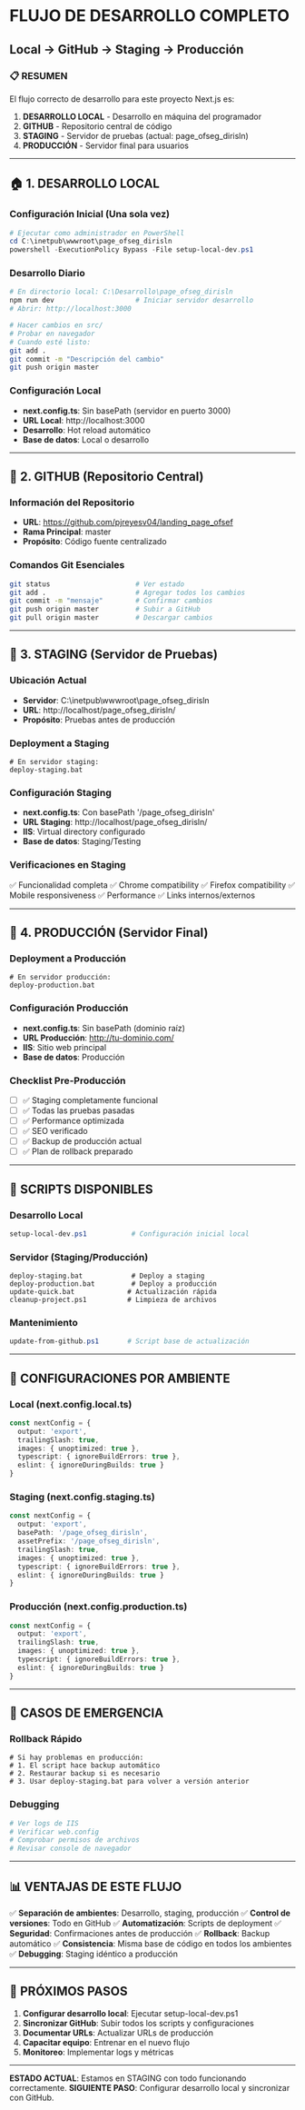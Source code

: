 # FLUJO DE DESARROLLO COMPLETO
## Local → GitHub → Staging → Producción

### 📋 RESUMEN
El flujo correcto de desarrollo para este proyecto Next.js es:
1. **DESARROLLO LOCAL** - Desarrollo en máquina del programador
2. **GITHUB** - Repositorio central de código
3. **STAGING** - Servidor de pruebas (actual: page_ofseg_dirisln)
4. **PRODUCCIÓN** - Servidor final para usuarios

---

## 🏠 1. DESARROLLO LOCAL

### Configuración Inicial (Una sola vez)
```powershell
# Ejecutar como administrador en PowerShell
cd C:\inetpub\wwwroot\page_ofseg_dirisln
powershell -ExecutionPolicy Bypass -File setup-local-dev.ps1
```

### Desarrollo Diario
```bash
# En directorio local: C:\Desarrollo\page_ofseg_dirisln
npm run dev                    # Iniciar servidor desarrollo
# Abrir: http://localhost:3000

# Hacer cambios en src/
# Probar en navegador
# Cuando esté listo:
git add .
git commit -m "Descripción del cambio"
git push origin master
```

### Configuración Local
- **next.config.ts**: Sin basePath (servidor en puerto 3000)
- **URL Local**: http://localhost:3000
- **Desarrollo**: Hot reload automático
- **Base de datos**: Local o desarrollo

---

## 📂 2. GITHUB (Repositorio Central)

### Información del Repositorio
- **URL**: https://github.com/pjreyesv04/landing_page_ofsef
- **Rama Principal**: master
- **Propósito**: Código fuente centralizado

### Comandos Git Esenciales
```bash
git status                     # Ver estado
git add .                      # Agregar todos los cambios
git commit -m "mensaje"        # Confirmar cambios
git push origin master         # Subir a GitHub
git pull origin master         # Descargar cambios
```

---

## 🧪 3. STAGING (Servidor de Pruebas)

### Ubicación Actual
- **Servidor**: C:\inetpub\wwwroot\page_ofseg_dirisln
- **URL**: http://localhost/page_ofseg_dirisln/
- **Propósito**: Pruebas antes de producción

### Deployment a Staging
```batch
# En servidor staging:
deploy-staging.bat
```

### Configuración Staging
- **next.config.ts**: Con basePath '/page_ofseg_dirisln'
- **URL Staging**: http://localhost/page_ofseg_dirisln/
- **IIS**: Virtual directory configurado
- **Base de datos**: Staging/Testing

### Verificaciones en Staging
✅ Funcionalidad completa
✅ Chrome compatibility
✅ Firefox compatibility
✅ Mobile responsiveness
✅ Performance
✅ Links internos/externos

---

## 🚀 4. PRODUCCIÓN (Servidor Final)

### Deployment a Producción
```batch
# En servidor producción:
deploy-production.bat
```

### Configuración Producción
- **next.config.ts**: Sin basePath (dominio raíz)
- **URL Producción**: http://tu-dominio.com/
- **IIS**: Sitio web principal
- **Base de datos**: Producción

### Checklist Pre-Producción
- [ ] ✅ Staging completamente funcional
- [ ] ✅ Todas las pruebas pasadas
- [ ] ✅ Performance optimizada
- [ ] ✅ SEO verificado
- [ ] ✅ Backup de producción actual
- [ ] ✅ Plan de rollback preparado

---

## 🔧 SCRIPTS DISPONIBLES

### Desarrollo Local
```powershell
setup-local-dev.ps1           # Configuración inicial local
```

### Servidor (Staging/Producción)
```batch
deploy-staging.bat            # Deploy a staging
deploy-production.bat         # Deploy a producción
update-quick.bat             # Actualización rápida
cleanup-project.ps1          # Limpieza de archivos
```

### Mantenimiento
```powershell
update-from-github.ps1       # Script base de actualización
```

---

## 📁 CONFIGURACIONES POR AMBIENTE

### Local (next.config.local.ts)
```typescript
const nextConfig = {
  output: 'export',
  trailingSlash: true,
  images: { unoptimized: true },
  typescript: { ignoreBuildErrors: true },
  eslint: { ignoreDuringBuilds: true }
}
```

### Staging (next.config.staging.ts)
```typescript
const nextConfig = {
  output: 'export',
  basePath: '/page_ofseg_dirisln',
  assetPrefix: '/page_ofseg_dirisln',
  trailingSlash: true,
  images: { unoptimized: true },
  typescript: { ignoreBuildErrors: true },
  eslint: { ignoreDuringBuilds: true }
}
```

### Producción (next.config.production.ts)
```typescript
const nextConfig = {
  output: 'export',
  trailingSlash: true,
  images: { unoptimized: true },
  typescript: { ignoreBuildErrors: true },
  eslint: { ignoreDuringBuilds: true }
}
```

---

## 🚨 CASOS DE EMERGENCIA

### Rollback Rápido
```batch
# Si hay problemas en producción:
# 1. El script hace backup automático
# 2. Restaurar backup si es necesario
# 3. Usar deploy-staging.bat para volver a versión anterior
```

### Debugging
```bash
# Ver logs de IIS
# Verificar web.config
# Comprobar permisos de archivos
# Revisar console de navegador
```

---

## 📊 VENTAJAS DE ESTE FLUJO

✅ **Separación de ambientes**: Desarrollo, staging, producción
✅ **Control de versiones**: Todo en GitHub
✅ **Automatización**: Scripts de deployment
✅ **Seguridad**: Confirmaciones antes de producción
✅ **Rollback**: Backup automático
✅ **Consistencia**: Misma base de código en todos los ambientes
✅ **Debugging**: Staging idéntico a producción

---

## 🎯 PRÓXIMOS PASOS

1. **Configurar desarrollo local**: Ejecutar setup-local-dev.ps1
2. **Sincronizar GitHub**: Subir todos los scripts y configuraciones
3. **Documentar URLs**: Actualizar URLs de producción
4. **Capacitar equipo**: Entrenar en el nuevo flujo
5. **Monitoreo**: Implementar logs y métricas

---

**ESTADO ACTUAL**: Estamos en STAGING con todo funcionando correctamente.
**SIGUIENTE PASO**: Configurar desarrollo local y sincronizar con GitHub.
